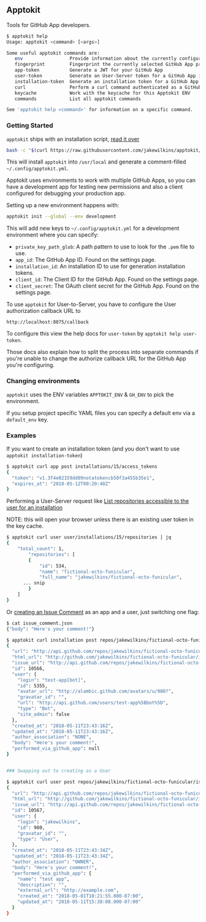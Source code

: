 ## Apptokit

Tools for GitHub App developers.

```bash
$ apptokit help
Usage: apptokit <command> [<args>]

Some useful apptokit commands are:
   env                 Provide information about the currently configured GitHub App
   fingerprint         Fingerprint the currently selected GitHub App private key.
   app-token           Generate a JWT for your GitHub App
   user-token          Generate an User-Server token for a GitHub App installation.
   installation-token  Generate an installation token for a GitHub App installation.
   curl                Perform a curl command authenticated as a GitHub App.
   keycache            Work with the keycache for this Apptokit ENV
   commands            List all apptokit commands

See 'apptokit help <command>' for information on a specific command.
```

### Getting Started

`apptokit` ships with an installation script, [read it over][install-script-html] 

```bash
bash -c "$(curl https://raw.githubusercontent.com/jakewilkins/apptokit/master/install.sh -fsSL)" -- install
```

This will install `apptokit` into `/usr/local` and generate a comment-filled
`~/.config/apptokit.yml`.

Apptokit uses environments to work with multiple GitHub Apps, so you can have a
development app for testing new permissions and also a client configured for
debugging your production app.

Setting up a new environment happens with:

```bash
apptokit init --global --env development
```

This will add new keys to `~/.config/apptokit.yml` for a development environment where
you can specify:

* `private_key_path_glob`: A path pattern to use to look for the `.pem` file to use.
* `app_id`: The GitHub App ID. Found on the settings page.
* `installation_id`: An installation ID to use for generation installation tokens.
* `client_id`: The Client ID for the GitHub App. Found on the settings page.
* `client_secret`: The OAuth client secret for the GitHub App. Found on the settings page.

To use `apptokit` for User-to-Server, you have to configure the User authorization
callback URL to

```
http://localhost:8075/callback
```

To configure this view the help docs for `user-token` by `apptokit help user-token`.


Those docs also explain how to split the process into separate commands if you're
unable to change the authorize callback URL for the GitHub App you're configuring.

### Changing environments

`apptokit` uses the ENV variables `APPTOKIT_ENV` & `GH_ENV` to pick the environment.

If you setup project specific YAML files you can specify a default env via a
`default_env` key.

### Examples

If you want to create an installation token (and you don't want to use `apptokit installation-token`)

```bash
$ apptokit curl app post installations/15/access_tokens
{
  "token": "v1.3f4e02159dd89notatokencb50f3a455b35e1",
  "expires_at": "2018-05-12T00:20:40Z"
}

```

Performing a User-Server request like [List repositories accessible to the user for an installation][list-repos]

NOTE: this will open your browser unless there is an existing user token in the key cache.

```bash
$ apptokit curl user user/installations/15/repositories | jq
{
	"total_count": 1,
		"repositories": [
		{
			"id": 534,
			"name": "fictional-octo-funicular",
			"full_name": "jakewilkins/fictional-octo-funicular",
      ... snip
		}
	]
}
```

Or [creating an Issue Comment][create-issue-docs] as an app and a user, just switching one flag:

```bash
$ cat issue_comment.json
{"body": "Here's your comment!"}

$ apptokit curl installation post repos/jakewilkins/fictional-octo-funicular/issues/16/comments -d @issue_comment.json
{
  "url": "http://api.github.com/repos/jakewilkins/fictional-octo-funicular/issues/comments/10566",
  "html_url": "http://github.com/jakewilkins/fictional-octo-funicular/issues/16#issuecomment-10566",
  "issue_url": "http://api.github.com/repos/jakewilkins/fictional-octo-funicular/issues/16",
  "id": 10566,
  "user": {
    "login": "test-app[bot]",
    "id": 5355,
    "avatar_url": "http://alambic.github.com/avatars/u/980?",
    "gravatar_id": "",
    "url": "http://api.github.com/users/test-app%5Bbot%5D",
    "type": "Bot",
    "site_admin": false
  },
  "created_at": "2018-05-11T23:43:16Z",
  "updated_at": "2018-05-11T23:43:16Z",
  "author_association": "NONE",
  "body": "Here's your comment!",
  "performed_via_github_app": null
}


### Swapping out to creating as a User

$ apptokit curl user post repos/jakewilkins/fictional-octo-funicular/issues/16/comments -d @issue_comment.json
{
  "url": "http://api.github.com/repos/jakewilkins/fictional-octo-funicular/issues/comments/10567",
  "html_url": "http://github.com/jakewilkins/fictional-octo-funicular/issues/16#issuecomment-10567",
  "issue_url": "http://api.github.com/repos/jakewilkins/fictional-octo-funicular/issues/16",
  "id": 10567,
  "user": {
    "login": "jakewilkins",
    "id": 980,
    "gravatar_id": "",
    "type": "User",
  },
  "created_at": "2018-05-11T23:43:34Z",
  "updated_at": "2018-05-11T23:43:34Z",
  "author_association": "OWNER",
  "body": "Here's your comment!",
  "performed_via_github_app": {
    "name": "test app",
    "description": "",
    "external_url": "http://example.com",
    "created_at": "2018-05-01T10:21:55.000-07:00",
    "updated_at": "2018-05-11T15:38:08.000-07:00"
  }
}

```


[install-script-html]: https://github.com/jakewilkins/apptokit/blob/master/install.sh
[create-issue-docs]: https://developer.github.com/v3/issues/comments/#create-a-comment
[list-repos]: https://developer.github.com/v3/apps/installations/#list-repositories-accessible-to-the-user-for-an-installation
